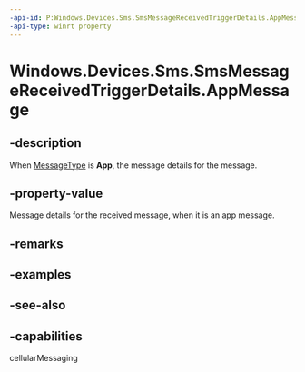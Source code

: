 ```yaml
---
-api-id: P:Windows.Devices.Sms.SmsMessageReceivedTriggerDetails.AppMessage
-api-type: winrt property
---
```


<!-- Property syntax
public Windows.Devices.Sms.SmsAppMessage AppMessage { get; }
-->

# Windows.Devices.Sms.SmsMessageReceivedTriggerDetails.AppMessage

## -description
When [MessageType](smsmessagereceivedtriggerdetails_messagetype.md) is **App**, the message details for the message.

## -property-value
Message details for the received message, when it is an app message.

## -remarks

## -examples

## -see-also


## -capabilities
cellularMessaging